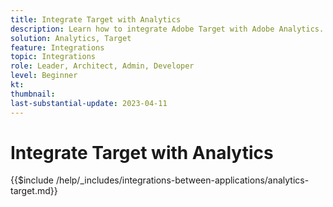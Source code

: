 ```yaml
---
title: Integrate Target with Analytics
description: Learn how to integrate Adobe Target with Adobe Analytics. 
solution: Analytics, Target
feature: Integrations
topic: Integrations
role: Leader, Architect, Admin, Developer
level: Beginner
kt:
thumbnail:
last-substantial-update: 2023-04-11
---
```


# Integrate Target with Analytics

{{$include /help/_includes/integrations-between-applications/analytics-target.md}}
